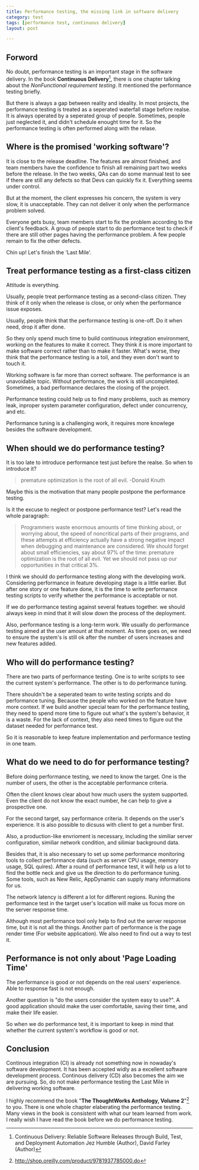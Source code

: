 ```yaml
---
title: Performance testing, the missing link in software delivery  
category: test  
tags: [performance test, continuous delivery]  
layout: post  

---
```



## Forword

No doubt, performance testing is an important stage in the software delivery. In the book __Continuous Delivery__[^1], there is one chapter talking about the _NonFunctional requirement testing_. It mentioned the performance testing briefly.

But there is always a gap between reality and ideality. In most projects, the performance testing is treated as a seperated waterfall stage before realse. It is always operated by a seperated group of people. Sometimes, people just neglected it, and didn't schedule enought time for it. So the performance testing is often performed along with the relase.


[^1]: Continuous Delivery: Reliable Software Releases through Build, Test, and Deployment Automation Jez Humble (Author), David Farley (Author)

## Where is the promised 'working software'?

It is close to the release deadline. The features are almost finished, and team members have the confidence to finish all remaining part two weeks before the release. In the two weeks, QAs can do some mannual test to see if there are still any defects so that Devs can quickly fix it. Everything seems under control. 

But at the moment, the client expresses his concern, the system is very slow, it is unacceptable. They can not deliver it only when the performance problem solved.

Everyone gets busy, team members start to fix the problem according to the client's feedback. A group of people start to do performance test to check if there are still other pages having the performance problem. A few people remain to fix the other defects.

Chin up! Let's finish the 'Last Mile'.

## Treat performance testing as a first-class citizen

Attitude is everything.

Usually, people treat performance testing as a second-class citizen. They think of it only when the release is close, or only when the performance issue exposes.

Usually, people think that the performance testing is one-off. Do it when need, drop it after done. 

So they only spend much time to build continuous integration environment, working on the features to make it correct. They think it is more important to make software correct rather than to make it faster. What's worse, they think that the performance testing is a toil, and they even don't want to touch it. 

Working software is far more than correct software. The performance is an unavoidable topic. Without performance, the work is still uncompleted. Sometimes, a bad performance declares the closing of the project.  

Performance testing could help us to find many problems, such as memory leak, inproper system parameter configuration, defect under concurrency, and etc.

Performance tuning is a challenging work, it requires more knowlege besides the software development. 


## When should we do performance testing?

It is too late to introduce performance test just before the realse. So when to introduce it?

>premature optimization is the root of all evil. -Donald Knuth

Maybe this is the motivation that many people postpone the performance testing. 

Is it the excuse to neglect or postpone performance test? Let's read the whole paragraph:

>Programmers waste enormous amounts of time thinking about, or worrying about, the speed of noncritical parts of their programs, and these attempts at efficiency actually have a strong negative impact when debugging and maintenance are considered. We should forget about small efficiencies, say about 97% of the time: premature optimization is the root of all evil. Yet we should not pass up our opportunities in that critical 3%.

I think we should do performance testing along with the developing work. Considering performance in feature developing stage is a little earlier. But after one story or one feature done, it is the time to write performance testing scripts to verify whether the performance is acceptable or not.

If we do performance testing against several featues together. we should always keep in mind that it will slow down the process of the deployment.

Also, performance testing is a long-term work. We usually do performance testing aimed at the user amount at that moment. As time goes on, we need to ensure the system's is still ok after the number of users increases and new features added.

## Who will do performance testing?

There are two parts of performance testing.
One is to write scripts to see the current system's performance. The other is to do performance tuning.

There shouldn't be a seperated team to write testing scripts and do performance tuning. Because the people who worked on the feature have more context. If we build another special team for the performance testing, they need to spend more time to figure out what's the system's behavior, it is a waste. For the lack of context, they also need times to figure out the dataset needed for performance test.

So it is reasonable to keep feature implementation and performance testing in one team.

## What do we need to do for performance testing?

Before doing performance testing, we need to know the target. One is the number of users, the other is the acceptable performance criteria.

Often the client knows clear about how much users the system supported. Even the client do not know the exact number, he can help to give a prospective one. 

For the second target, say performance criteria. It depends on the user's experience. It is also possible to dicsuss with client to get a number first.

Also, a production-like envrioment is necessary, including the similiar server configuration, similiar network condition, and silimiar background data.

Besides that, it is also necessary to set up some performance monitoring tools to collect performance data (such as server CPU usage, memory usage, SQL quires). After a round of performance test, it will help us a lot to find the bottle neck and give us the direction to do performance tuning. Some tools, such as New Relic, AppDynamic can supply many informations for us.

The network latency is different a lot for different regions. Runing the performance test in the target user's location will make us focus more on the server response time. 

Although most performance tool only help to find out the server response time, but it is not all the things. Another part of performance is the page render time (For website application). We also need to find out a way to test it.


## Performance is not only about 'Page Loading Time'

The performance is good or not depends on the real users' experience. Able to response fast is not enough. 

Another question is "do the users consider the system easy to use?". A good application should make the user comfortable, saving their time, and make their life easier.

So when we do performance test, it is important to keep in mind that whether the current system's workflow is good or not.


## Conclusion

Continous integration (CI) is already not something now in nowaday's software development. It has been accepted widly as a excellent software development process. Continous delivery (CD) also becomes the aim we are pursuing. So, do not make performance testing the Last Mile in delivering working software.

I highly recommend the book "__The ThoughtWorks Anthology, Volume 2__"[^2] to you. There is one whole chapter elaberating the performance testing. Many views in the book is consistent with what our team learned from work. I really wish I have read the book before we do performance testing.  

[^2]: http://shop.oreilly.com/product/9781937785000.do
